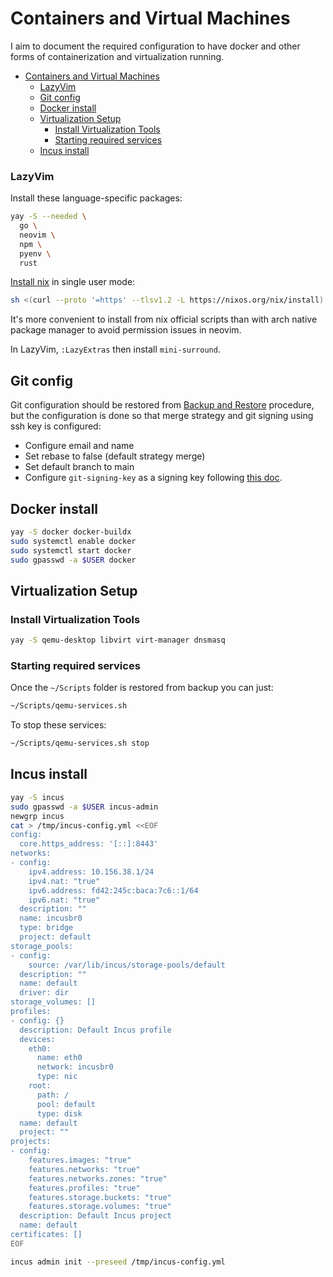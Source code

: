 # Containers and Virtual Machines

I aim to document the required configuration to have docker and other forms of
containerization and virtualization running.


<!--toc:start-->
- [Containers and Virtual Machines](#containers-and-virtual-machines)
    - [LazyVim](#lazyvim)
  - [Git config](#git-config)
  - [Docker install](#docker-install)
  - [Virtualization Setup](#virtualization-setup)
    - [Install Virtualization Tools](#install-virtualization-tools)
    - [Starting required services](#starting-required-services)
  - [Incus install](#incus-install)
<!--toc:end-->

### LazyVim

Install these language-specific packages:

```bash
yay -S --needed \
  go \
  neovim \
  npm \
  pyenv \
  rust
```

[Install nix](https://nixos.org/download/#nix-install-linux) in single user mode:

```bash
sh <(curl --proto '=https' --tlsv1.2 -L https://nixos.org/nix/install) --no-daemon
```

It's more convenient to install from nix official scripts than with arch native
package manager to avoid permission issues in neovim.

In LazyVim, `:LazyExtras` then install `mini-surround`.

## Git config

Git configuration should be restored from [Backup and
Restore](BACKUP_AND_RESTORE.md) procedure, but the configuration is done so
that merge strategy and git signing using ssh key is configured:

- Configure email and name
- Set rebase to false (default strategy merge)
- Set default branch to main
- Configure `git-signing-key` as a signing key following [this
  doc](https://docs.gitlab.com/user/project/repository/signed_commits/ssh/).

## Docker install

```bash
yay -S docker docker-buildx
sudo systemctl enable docker
sudo systemctl start docker
sudo gpasswd -a $USER docker
```

## Virtualization Setup

### Install Virtualization Tools

```bash
yay -S qemu-desktop libvirt virt-manager dnsmasq
```

### Starting required services

Once the `~/Scripts` folder is restored from backup you can just:

```bash
~/Scripts/qemu-services.sh
```

To stop these services:

```bash
~/Scripts/qemu-services.sh stop
```

## Incus install

```bash
yay -S incus
sudo gpasswd -a $USER incus-admin
newgrp incus
cat > /tmp/incus-config.yml <<EOF
config:
  core.https_address: '[::]:8443'
networks:
- config:
    ipv4.address: 10.156.38.1/24
    ipv4.nat: "true"
    ipv6.address: fd42:245c:baca:7c6::1/64
    ipv6.nat: "true"
  description: ""
  name: incusbr0
  type: bridge
  project: default
storage_pools:
- config:
    source: /var/lib/incus/storage-pools/default
  description: ""
  name: default
  driver: dir
storage_volumes: []
profiles:
- config: {}
  description: Default Incus profile
  devices:
    eth0:
      name: eth0
      network: incusbr0
      type: nic
    root:
      path: /
      pool: default
      type: disk
  name: default
  project: ""
projects:
- config:
    features.images: "true"
    features.networks: "true"
    features.networks.zones: "true"
    features.profiles: "true"
    features.storage.buckets: "true"
    features.storage.volumes: "true"
  description: Default Incus project
  name: default
certificates: []
EOF

incus admin init --preseed /tmp/incus-config.yml
```

